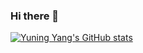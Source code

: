 ### Hi there 👋
[![Yuning Yang's GitHub stats](https://github-readme-stats.vercel.app/api?username=yuningyang720)](https://github.com/yuningyang720/github-readme-stats)


<!--
**yuningyang720/yuningyang720** is a ✨ _special_ ✨ repository because its `README.md` (this file) appears on your GitHub profile.

Here are some ideas to get you started:

- 🔭 I’m currently working on ...
- 🌱 I’m currently learning ...
- 👯 I’m looking to collaborate on ...
- 🤔 I’m looking for help with ...
- 💬 Ask me about ...
- 📫 How to reach me: ...
- 😄 Pronouns: ...
- ⚡ Fun fact: ...
-->
